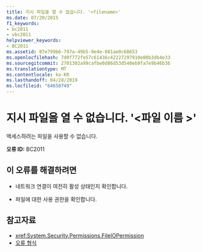 ```yaml
---
title: 지시 파일을 열 수 없습니다. '<filename>'
ms.date: 07/20/2015
f1_keywords:
- bc2011
- vbc2011
helpviewer_keywords:
- BC2011
ms.assetid: 07e799b6-797a-49b5-9e4e-081ae0c68653
ms.openlocfilehash: 7d0f772fe57c61436c42227297910e08b3db4e33
ms.sourcegitcommit: 2701302a99cafbe0d86d53d540eb0fa7e9b46b36
ms.translationtype: MT
ms.contentlocale: ko-KR
ms.lasthandoff: 04/28/2019
ms.locfileid: "64658749"
---
```

# <a name="unable-to-open-response-file-filename"></a>지시 파일을 열 수 없습니다. '\<파일 이름 >'
액세스하려는 파일을 사용할 수 없습니다.  
  
 **오류 ID:** BC2011  
  
## <a name="to-correct-this-error"></a>이 오류를 해결하려면  
  
- 네트워크 연결이 여전히 활성 상태인지 확인합니다.  
  
- 파일에 대한 사용 권한을 확인합니다.  
  
## <a name="see-also"></a>참고자료

- <xref:System.Security.Permissions.FileIOPermission>
- [오류 형식](../../visual-basic/programming-guide/language-features/error-types.md)
